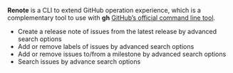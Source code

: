**Renote** is a CLI to extend GitHub operation experience, which is a complementary tool to use with **gh** [GitHub’s official command line tool](https://github.com/cli/cli).

- Create a release note of issues from the latest release by advanced search options 
- Add or remove labels of issues by advanced search options
- Add or remove issues to/from a milestone by advanced search options 
- Search issues by advance search options

